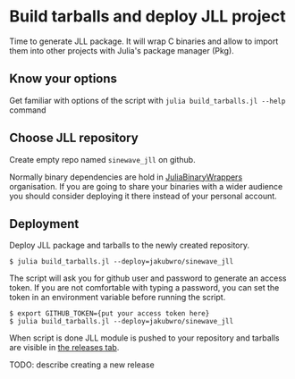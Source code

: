 
# Build tarballs and deploy JLL project

Time to generate JLL package. It will wrap C binaries and allow to import them into other projects with Julia's package manager (Pkg).

## Know your options
Get familiar with options of the script with `julia build_tarballs.jl --help` command

## Choose JLL repository

Create empty repo named `sinewave_jll` on github.

Normally binary dependencies are hold in [JuliaBinaryWrappers](https://github.com/JuliaBinaryWrappers/) organisation. If you are going to share your binaries with a wider audience you should consider deploying it there instead of your personal account.

## Deployment

Deploy JLL package and tarballs to the newly created repository.

```
$ julia build_tarballs.jl --deploy=jakubwro/sinewave_jll
```

The script will ask you for github user and password to generate an access token.
If you are not comfortable with typing a password, you can set the token in an environment variable before running the script.

```
$ export GITHUB_TOKEN={put your access token here}
$ julia build_tarballs.jl --deploy=jakubwro/sinewave_jll
```

When script is done JLL module is pushed to your repository and tarballs are visible in [the releases tab](https://github.com/jakubwro/sinewave_jll/releases).

TODO: describe creating a new release
